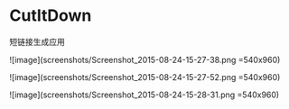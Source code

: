# CutItDown
短链接生成应用  

![image](screenshots/Screenshot_2015-08-24-15-27-38.png =540x960)  

![image](screenshots/Screenshot_2015-08-24-15-27-52.png =540x960)  
  
![image](screenshots/Screenshot_2015-08-24-15-28-31.png =540x960)  
